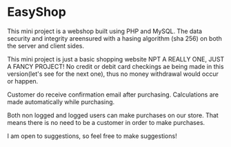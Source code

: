 # EasyShop

This mini project is a webshop built using PHP and MySQL. The data security and integrity areensured with a hasing algorithm (sha 256) on both the server and client sides.

This mini project is just a basic shopping website NPT A REALLY ONE, JUST A FANCY PROJECT! No credit or debit card checkings ae being made in this version(let's see for the next one), thus no money withdrawal would occur or happen.

Customer do receive confirmation email after purchasing. Calculations are made automatically while purchasing.

Both non logged and logged users can make purchases on our store. That means there is no need to be a customer in order to make purchases.

I am open to suggestions, so feel free to make suggestions!
